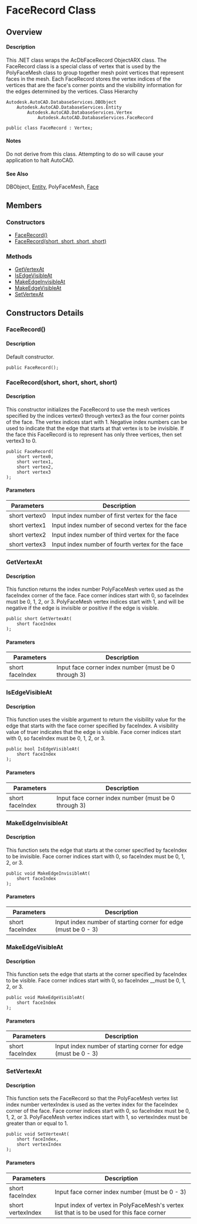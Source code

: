 # FaceRecord Class

## Overview

#### Description
This .NET class wraps the AcDbFaceRecord ObjectARX class. 
The FaceRecord class is a special class of vertex that is used by the PolyFaceMesh class to group together mesh point vertices that represent faces in the mesh. Each FaceRecord stores the vertex indices of the vertices that are the face's corner points and the visibility information for the edges determined by the vertices.
Class Hierarchy
```text
Autodesk.AutoCAD.DatabaseServices.DBObject
    Autodesk.AutoCAD.DatabaseServices.Entity
        Autodesk.AutoCAD.DatabaseServices.Vertex
            Autodesk.AutoCAD.DatabaseServices.FaceRecord
```

```text
public class FaceRecord : Vertex;
```

#### Notes
Do not derive from this class. Attempting to do so will cause your application to halt AutoCAD.
#### See Also
DBObject, [Entity](Autodesk_AutoCAD_DatabaseServices_Entity.md "Entity Class"), PolyFaceMesh, [Face](Autodesk_AutoCAD_DatabaseServices_Face.md "Face Class")

## Members

### Constructors

- [FaceRecord()](#facerecord())
- [FaceRecord(short, short, short, short)](#facerecord(short,-short,-short,-short))

### Methods

- [GetVertexAt](#getvertexat)
- [IsEdgeVisibleAt](#isedgevisibleat)
- [MakeEdgeInvisibleAt](#makeedgeinvisibleat)
- [MakeEdgeVisibleAt](#makeedgevisibleat)
- [SetVertexAt](#setvertexat)


## Constructors Details

### FaceRecord()

#### Description
Default constructor.
```text
public FaceRecord();
```

### FaceRecord(short, short, short, short)

#### Description
This constructor initializes the FaceRecord to use the mesh vertices specified by the indices vertex0 through vertex3 as the four corner points of the face. The vertex indices start with 1. Negative index numbers can be used to indicate that the edge that starts at that vertex is to be invisible. 
If the face this FaceRecord is to represent has only three vertices, then set vertex3 to 0.
```text
public FaceRecord(
    short vertex0, 
    short vertex1, 
    short vertex2, 
    short vertex3
);
```

#### Parameters
| Parameters | Description |
| --- | --- |
| short vertex0 | Input index number of first vertex for the face |
| short vertex1 | Input index number of second vertex for the face |
| short vertex2 | Input index number of third vertex for the face |
| short vertex3 | Input index number of fourth vertex for the face |

### GetVertexAt

#### Description
This function returns the index number PolyFaceMesh vertex used as the faceIndex corner of the face. Face corner indices start with 0, so faceIndex must be 0, 1, 2, or 3. PolyFaceMesh vertex indices start with 1, and will be negative if the edge is invisible or positive if the edge is visible.
```text
public short GetVertexAt(
    short faceIndex
);
```

#### Parameters
| Parameters | Description |
| --- | --- |
| short faceIndex | Input face corner index number (must be 0 through 3) |

### IsEdgeVisibleAt

#### Description
This function uses the visible argument to return the visibility value for the edge that starts with the face corner specified by faceIndex. A visibility value of truer indicates that the edge is visible. Face corner indices start with 0, so faceIndex must be 0, 1, 2, or 3.
```text
public bool IsEdgeVisibleAt(
    short faceIndex
);
```

#### Parameters
| Parameters | Description |
| --- | --- |
| short faceIndex | Input face corner index number (must be 0 through 3) |

### MakeEdgeInvisibleAt

#### Description
This function sets the edge that starts at the corner specified by faceIndex to be invisible. Face corner indices start with 0, so faceIndex must be 0, 1, 2, or 3.
```text
public void MakeEdgeInvisibleAt(
    short faceIndex
);
```

#### Parameters
| Parameters | Description |
| --- | --- |
| short faceIndex | Input index number of starting corner for edge (must be 0 - 3) |

### MakeEdgeVisibleAt

#### Description
This function sets the edge that starts at the corner specified by faceIndex to be visible. Face corner indices start with 0, so faceIndex __must be 0, 1, 2, or 3.
```text
public void MakeEdgeVisibleAt(
    short faceIndex
);
```

#### Parameters
| Parameters | Description |
| --- | --- |
| short faceIndex | Input index number of starting corner for edge (must be 0 - 3) |

### SetVertexAt

#### Description
This function sets the FaceRecord so that the PolyFaceMesh vertex list index number vertexIndex is used as the vertex index for the faceIndex corner of the face. Face corner indices start with 0, so faceIndex must be 0, 1, 2, or 3. PolyFaceMesh vertex indices start with 1, so vertexIndex must be greater than or equal to 1.
```text
public void SetVertexAt(
    short faceIndex, 
    short vertexIndex
);
```

#### Parameters
| Parameters | Description |
| --- | --- |
| short faceIndex | Input face corner index number (must be 0 - 3) |
| short vertexIndex | Input index of vertex in PolyFaceMesh's vertex list that is to be used for this face corner |
